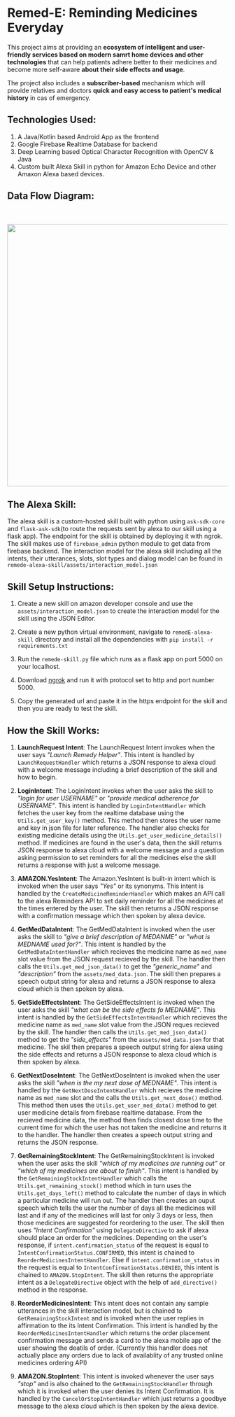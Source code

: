 # Remed-E: Reminding Medicines Everyday

This project aims at providing an **ecosystem of intelligent and user-friendly services based on modern samrt home devices and other technologies** that can help patients adhere better to their medicines and become more self-aware **about their side effects and usage**.

The project also includes a **subscriber-based** mechanism which will provide relatives and doctors **quick and easy access to patient's medical history** in cas of emergency.

## Technologies Used:
<ol>
<li>A Java/Kotlin based Android App as the frontend
<li>Google Firebase Realtime Database for backend
<li>Deep Learning based Optical Character Recognition with OpenCV & Java
<li>Custom built Alexa Skill in python for Amazon Echo Device and other Amaxon Alexa based devices.
</ol>

## Data Flow Diagram:
<br><br><img src="https://drive.google.com/file/d/1OQcB2jlh_dKpAJg4zEMcXSeLd1b3mjFB/view?usp=sharing" width="600"/><br>

## The Alexa Skill:

The alexa skill is a custom-hosted skill built with python using <code>ask-sdk-core</code>  and <code>flask-ask-sdk</code>(to route the requests sent by alexa to our skill using a flask app). The endpoint for the skill is obtained by deploying it with ngrok. The skill makes use of <code>firebase_admin</code> python module to get data from firebase backend. The interaction model for the alexa skill including all the intents, their utterances, slots, slot types and dialog model can be found in <code>remede-alexa-skill/assets/interaction_model.json</code>



## Skill Setup Instructions:

1) Create a new skill on amazon developer console and use the <code>assets/interaction_model.json</code> to create the interaction model for the skill using the JSON Editor.

2) Create a new python virtual environment, navigate to <code>remedE-alexa-skill</code> directory and install all the dependencies with <code>pip install -r requirements.txt</code> 

3) Run the <code>remede-skill.py</code> file which runs as a flask app on port 5000 on your localhost.

4) Download [ngrok](https://www.ngrok.com) and run it with protocol set to http and port number 5000.

5) Copy the generated url and paste it in the https endpoint for the skill and then you are ready to test the skill.
 

## How the Skill Works:

1) **LaunchRequest Intent**:
The LaunchRequest Intent invokes when the user says *"Launch Remedy Helper"*. This intent is handled by <code>LaunchRequestHandler</code> which returns a JSON response to alexa cloud with a welcome message including a brief description of the skill and how to begin.

2) **LoginIntent**:
The LoginIntent invokes when the user asks the skill to *"login for user USERNAME"* or *"provide medical adherence for USERNAME"*. This intent is handled by <code>LoginIntentHandler</code> which fetches the user key from the realtime database using the <code>Utils.get_user_key()</code> method. This method then stores the user name and key in json file for later reference. The handler also checks for existing medicine details using the <code>Utils.get_user_medicine_details()</code> method. If medicines are found in the user's data, then the skill returns JSON response to alexa cloud with a welcome message and a question asking permission to set reminders for all the medicines else the skill returns a response with just a welcome message.

3) **AMAZON.YesIntent**:
The Amazon.YesIntent is built-in intent which is invoked when the user says *"Yes"* or its synonyms. This intent is handled by the <code>CreateMedicineReminderHandler</code> which makes an API call to the alexa Reminders API to set daily reminder for all the medicines at the times entered by the user. The skill then returns a JSON response with a confirmation message which then spoken by alexa device.

4) **GetMedDataIntent**:
The GetMedDataIntent is invoked when the user asks the skill to *"give a brief description of MEDANME"* or *"what is MEDNAME used for?"*. This intent is handled by the <code>GetMedDataIntentHandler</code> which recieves the medicine name as <code>med_name</code> slot value from the JSON request recieved by the skill. The handler then calls the <code>Utils.get_med_json_data()</code> to get the *"generic_name"* and *"description"* from the <code>assets/med_data.json</code>. The skill then prepares a speech output string for alexa and returns a JSON response to alexa cloud which is then spoken by alexa.

5) **GetSideEffectsIntent**:
The GetSideEffectsIntent is invoked when the user asks the skill *"what can be the side effects fo MEDNAME"*. This intent is handled by the <code>GetSideEffectsIntentHandler</code> which recieves the medicine name as <code>med_name</code> slot value from the JSON reques recieved by the skill. The handler then calls the <code>Utils.get_med_json_data()</code> method to get the *"side_effects"* from the <code>assets/med_data.json</code> for that medicine. The skil then prepares a speech output string for alexa using the side effects and returns a JSON response to alexa cloud which is then spoken by alexa.

6) **GetNextDoseIntent**:
The GetNextDoseIntent is invoked when the user asks the skill *"when is the my next dose of MEDNAME"*. This intent is handled by the <code>GetNextDoseIntentHandler</code> which recieves the medicine name as <code>med_name</code> slot and the calls the <code>Utils.get_next_dose()</code> method. This method then uses the <code>Utils.get_user_med_data()</code> method to get user medicine details from firebase realtime database. From the recieved medicine data, the method then finds closest dose time to the current time for which the user has not taken the medicine and returns it to the handler. The handler then creates a speech output string and returns the JSON response.

7) **GetRemainingStockIntent**:
The GetRemainingStockIntent is invoked when the user asks the skill *"which of my medicines are running out"* or *"which of my medicines are about to finish"*. This intent is handled by the <code>GetRemainingStockIntentHandler</code> which calls the <code>Utils.get_remaining_stock()</code> method which in turn uses the <code>Utils.get_days_left()</code> method to calculate the number of days in which a particular medicine will run out. The handler then creates an ouput speech which tells the user the number of days all the medicines will last and if any of the medicines will last for only 3 days or less, then those medicines are suggested for reordering to the user. The skill then uses *"Intent Confirmation"* using <code>DelegateDirective</code> to ask if alexa should place an order for the medicines. Depending on the user's response, if <code>intent.confirmation_status</code> of the request is equal to <code>IntentConfirmationStatus.CONFIRMED</code>, this intent is chained to <code>ReorderMedicinesIntentHandler</code>. Else if <code>intent.confirmation_status</code> in the request is equal to <code>IntentConfirmationStatus.DENIED</code>, this intent is chained to  <code>AMAZON.StopIntent</code>. The skill then returns the appropriate intent as a <code>DelegateDirective</code> object with the help of <code>add_directive()</code> method in the response.

8) **ReorderMedicinesIntent**:
This intent does not contain any sample utterances in the skill interaction model, but is chained to <code>GetRemainingStockIntent</code> and is invoked when the user replies in affirmation to the its Intent Confirmation. This intent is handled by the <code>ReorderMedicinesIntentHandler</code> which returns the order placement confirmation message and sends a card to the alexa mobile app of the user showing the deatils of order. (Currently this handler does not actually place any orders due to lack of availablity of any trusted online medicines ordering API) 

9) **AMAZON.StopIntent**:
This intent is invoked whenever the user says *"stop"* and is also chained to the <code>GetRemainingStockHandler</code> through which it is invoked when the user denies its Intent Confirmation. It is handled by the <code>CancelOrStopIntentHandler</code> which just returns a goodbye message to the alexa cloud which is then spoken by the alexa device. 
